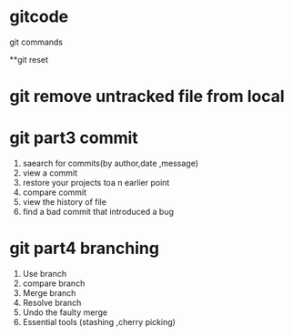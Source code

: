 # gitcode
git commands


**git reset 

# git remove untracked file from local

# git part3 commit
 1. saearch for commits(by author,date ,message) 
 2. view a commit 
 3. restore your projects toa n earlier point 
 4. compare commit 
 5. view the history of file 
 6. find a bad commit that introduced a bug
 
 
 # git part4 branching
  1. Use branch
  2. compare branch 
  3. Merge branch
  4. Resolve branch
  5. Undo the faulty merge 
  6. Essential tools (stashing ,cherry picking)
  
  
  
 
